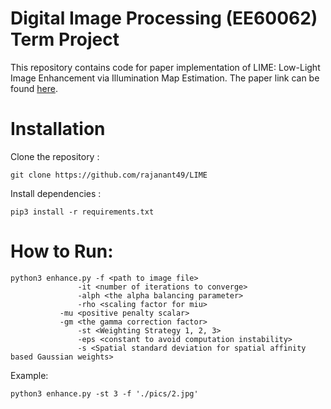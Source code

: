 # Digital Image Processing (EE60062) Term Project

This repository contains code for paper implementation of LIME: Low-Light Image Enhancement via Illumination Map Estimation. The paper link can be found [here](https://ieeexplore.ieee.org/document/7782813). 

# Installation

Clone the repository :

```
git clone https://github.com/rajanant49/LIME
```

Install dependencies :

```
pip3 install -r requirements.txt
```

# How to Run:

```
python3 enhance.py -f <path to image file>
    		   -it <number of iterations to converge>
    		   -alph <the alpha balancing parameter>
    		   -rho <scaling factor for miu>
		   -mu <positive penalty scalar>
		   -gm <the gamma correction factor>
    		   -st <Weighting Strategy 1, 2, 3>
    		   -eps <constant to avoid computation instability>
    		   -s <Spatial standard deviation for spatial affinity based Gaussian weights>
```

Example:

```
python3 enhance.py -st 3 -f './pics/2.jpg'
```
